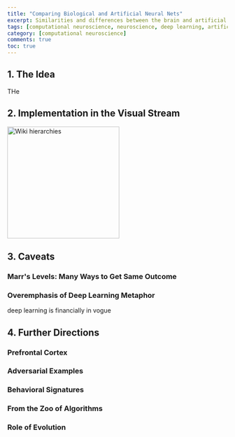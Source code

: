 ```yaml
---
title: "Comparing Biological and Artificial Neural Nets"
excerpt: Similarities and differences between the brain and artificial neural nets through recent work by Yamins and DiCarlo.
tags: [computational neuroscience, neuroscience, deep learning, artificial intelligence]
category: [computational neuroscience]
comments: true
toc: true
---
```

## 1. The Idea

THe 

## 2. Implementation in the Visual Stream

<a title="Karlis.kanders [CC BY-SA 4.0 (https://creativecommons.org/licenses/by-sa/4.0)], via Wikimedia Commons" href="https://commons.wikimedia.org/wiki/File:Wiki_hierarchies.png"><img width="256" alt="Wiki hierarchies" src="https://upload.wikimedia.org/wikipedia/commons/thumb/9/9d/Wiki_hierarchies.png/256px-Wiki_hierarchies.png"></a>

## 3. Caveats

### Marr's Levels: Many Ways to Get Same Outcome

### Overemphasis of Deep Learning Metaphor

deep learning is financially in vogue

## 4. Further Directions

### Prefrontal Cortex

### Adversarial Examples

### Behavioral Signatures

### From the Zoo of Algorithms 

### Role of Evolution

